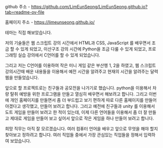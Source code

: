 github 주소 - https://github.com/LimEunSeong/LimEunSeong.github.io?tab=readme-ov-file

홈페이지 주소 - https://limeunseong.github.io/

테마는 직접 해보았습니다.

저의 기술들은 웹 스크립트 강의 시간에서 HTML과 CSS, JavaScript 를 배우면서 조금 할 수 있게 되었고, 이산구조 강의 시간에 Python을 조금 다룰 수 있게 되었고, 프로그래밍 실습 강의에서 C언어를 할 수 있게 되었습니다.

그리고 저는 C언어를 이용하여 작은 미니 게임 같은 부산헹 1, 2을 하였고, 웹 스크립트 강의시간때 배운 내용들을 이용해서 예전 시간을 알려주고 현재의 시간을 알려주는 달력 웹을 만들었습니다.

앞으로 할 프로젝트로는 친구들과 공모전을 나가기로 했습니다. python을 이용해서 차량 탈취 예방을 위한 프로그램을 만들고 열심히 배우면서 해보려고 합니다. 그리고 이번에 개인 홈페이지를 만들면서 좀 더 부드럽고 보기 편하게 따로 다른 홈페이지를 만들어야겠다고 생각했고, 만들어 보려고 합니다. 그리고 예전에 친구들과 unity 를 이용해서 도트 게임을 만들어 보려고 한 적이 있는데, 이제 다른 언어들을 이용해서 좀 더 잘 만들고 제대로 게임을 만들어 보고 싶어서 앞으로 작은 게임을 하나 만들어 보려고 합니다.

희망 직무는 아직 잘 모르겠습니다. 여러 컴퓨터 언어을 배우고 앞으로 무엇을 해야 할지 찾아보고 정하려고 합니다. 여러 직업들 중에서 가장 관심있는 직업들을 정해서 입력하여 보았습니다.
